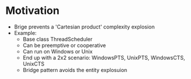 # Motivation
- Brige prevents a 'Cartesian product' complexity explosion
- Example:
    - Base class ThreadScheduler
    - Can be preemptive or cooperative
    - Can run on Windows or Unix
    - End up with a 2x2 scenario: WindowsPTS, UnixPTS, WindowsCTS, UnixCTS
    - Bridge pattern avoids the entity explosuion